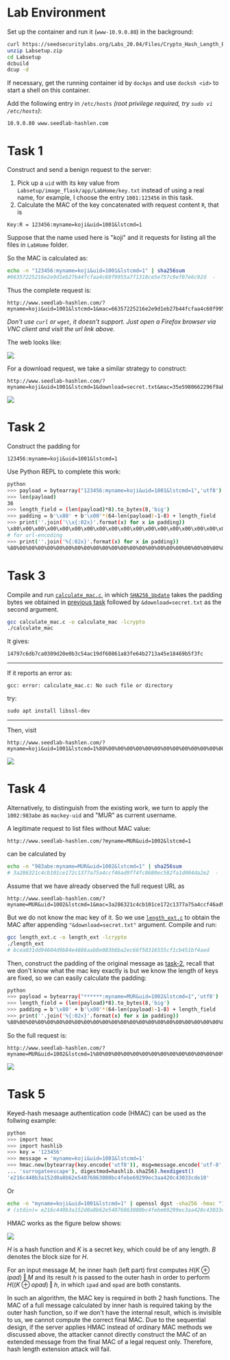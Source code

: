 # Lab Environment

Set up the container and run it (`www-10.9.0.80`) in the background:

```sh
curl https://seedsecuritylabs.org/Labs_20.04/Files/Crypto_Hash_Length_Ext/Labsetup.zip -o Labsetup.zip
unzip Labsetup.zip
cd Labsetup
dcbuild
dcup -d
```

If necessary, get the running container id by `dockps` and use `docksh <id>` to start a shell on this container.

Add the following entry in `/etc/hosts` *(root privilege required, try `sudo vi /etc/hosts`)*:

```
10.9.0.80 www.seedlab-hashlen.com
```

# Task 1

Construct and send a benign request to the server:

1. Pick up a `uid` with its key value from `Labsetup/image_flask/app/LabHome/key.txt` instead of using a real name, for example, I choose the entry `1001:123456` in this task.
2. Calculate the MAC of the key concatenated with request content `R`, that is

```
Key:R = 123456:myname=koji&uid=1001&lstcmd=1
```

Suppose that the name used here is "koji" and it requests for listing all the files in `LabHome` folder.

So the MAC is calculated as:

```sh
echo -n "123456:myname=koji&uid=1001&lstcmd=1" | sha256sum
#66357225216e2e9d1eb27b44fcfaa4c60f9955a7f1318ce5e757c9ef07e6c92d  -
```

Thus the complete request is:

```
http://www.seedlab-hashlen.com/?myname=koji&uid=1001&lstcmd=1&mac=66357225216e2e9d1eb27b44fcfaa4c60f9955a7f1318ce5e757c9ef07e6c92d
```

*Don't use `curl` or `wget`, it doesn't support. Just open a Firefox browser via VNC client and visit the url link above.*

The web looks like:

![](./lstcmd.png)

For a download request, we take a similar strategy to construct:

```
http://www.seedlab-hashlen.com/?myname=koji&uid=1001&lstcmd=1&download=secret.txt&mac=35e5980662296f9ab0456211ec02f0274fc0a70ed6a6e3c68f8995be4f2e6e62
```

![](./download.png)

# Task 2

Construct the padding for 
```
123456:myname=koji&uid=1001&lstcmd=1
```

Use Python REPL to complete this work:

```sh
python
>>> payload = bytearray("123456:myname=koji&uid=1001&lstcmd=1",'utf8')
>>> len(payload)
36
>>> length_field = (len(payload)*8).to_bytes(8,'big')
>>> padding = b'\x80' + b'\x00'*(64-len(payload)-1-8) + length_field
>>> print(''.join('\\x{:02x}'.format(x) for x in padding))
\x80\x00\x00\x00\x00\x00\x00\x00\x00\x00\x00\x00\x00\x00\x00\x00\x00\x00\x00\x00\x00\x00\x00\x00\x00\x00\x01\x20
# for url-encoding
>>> print(''.join('%{:02x}'.format(x) for x in padding))
%80%00%00%00%00%00%00%00%00%00%00%00%00%00%00%00%00%00%00%00%00%00%00%00%00%00%01%20
```

# Task 3

Compile and run [`calculate_mac.c`](./calculate_mac.c), in which [`SHA256_Update`](./calculate_mac.c#L9) takes the padding bytes we obtained in [previous task](#task-2) followed by `&download=secret.txt` as the second argument.


```sh
gcc calculate_mac.c -o calculate_mac -lcrypto
./calculate_mac
```

It gives:

```
14797c6db7ca0309d20e0b3c54ac19df60861a83fe64b2713a45e18469b5f3fc
```

---

If it reports an error as:

```
gcc: error: calculate_mac.c: No such file or directory
```

try:

```
sudo apt install libssl-dev
```

---

Then, visit

```
http://www.seedlab-hashlen.com/?myname=koji&uid=1001&lstcmd=1%80%00%00%00%00%00%00%00%00%00%00%00%00%00%00%00%00%00%00%00%00%00%00%00%00%00%01%20&download=secret.txt&mac=14797c6db7ca0309d20e0b3c54ac19df60861a83fe64b2713a45e18469b5f3fc
```

![](./padding.png)

# Task 4

Alternatively, to distinguish from the existing work, we turn to apply the `1002:983abe` as `mackey-uid` and "MUR" as current username.

A legitimate request to list files without MAC value:

```
http://www.seedlab-hashlen.com/?myname=MUR&uid=1002&lstcmd=1
```

can be calculated by

```sh
echo -n "983abe:myname=MUR&uid=1002&lstcmd=1" | sha256sum
# 3a286321c4cb101ce172c1377a75a4ccf46ad9ff4fc8680ec582fa1d004da2e2  -
```

Assume that we have already observed the full request URL as

```
http://www.seedlab-hashlen.com/?myname=MUR&uid=1002&lstcmd=1&mac=3a286321c4cb101ce172c1377a75a4ccf46ad9ff4fc8680ec582fa1d004da2e2
```

But we do not know the mac key of it. So we use [`length_ext.c`](./length_ext.c) to obtain the MAC after appending `"&download=secret.txt"` argument. Compile and run:

```sh
gcc length_ext.c -o length_ext -lcrypto
./length_ext
# bcea031dd94604d9b84e4886aab8e083b6ba2ec66f50316555cf1cb451bf4aed
```

Then, construct the padding of the original message as [task-2](#task-2), recall that we don't know what the mac key exactly is but we know the length of keys are fixed, so we can easily calculate the padding:

```sh
python
>>> payload = bytearray("******:myname=MUR&uid=1002&lstcmd=1",'utf8')
>>> length_field = (len(payload)*8).to_bytes(8,'big')
>>> padding = b'\x80' + b'\x00'*(64-len(payload)-1-8) + length_field
>>> print(''.join('%{:02x}'.format(x) for x in padding))
%80%00%00%00%00%00%00%00%00%00%00%00%00%00%00%00%00%00%00%00%00%00%00%00%00%00%00%01%18
```

So the full request is:

```
http://www.seedlab-hashlen.com/?myname=MUR&uid=1002&lstcmd=1%80%00%00%00%00%00%00%00%00%00%00%00%00%00%00%00%00%00%00%00%00%00%00%00%00%00%00%01%18&download=secret.txt&mac=bcea031dd94604d9b84e4886aab8e083b6ba2ec66f50316555cf1cb451bf4aed
```

![](./mur.png)

# Task 5

Keyed-hash mesaage authentication code (HMAC) can be used as the follwing example:

```sh
python
>>> import hmac
>>> import hashlib
>>> key = '123456'
>>> message = 'myname=koji&uid=1001&lstcmd=1'
>>> hmac.new(bytearray(key.encode('utf8')), msg=message.encode('utf-8',
... 'surrogateescape'), digestmod=hashlib.sha256).hexdigest()
'e216c440b3a152d0a8b62e54076863080bc4febe69299ec3aa420c43033cde10'
```

Or

```sh
echo -n "myname=koji&uid=1001&lstcmd=1" | openssl dgst -sha256 -hmac "123456"
# (stdin)= e216c440b3a152d0a8b62e54076863080bc4febe69299ec3aa420c43033cde10
```

HMAC works as the figure below shows:


![](./hmac.png)

$H$ is a hash function and $K$ is a secret key, which could be of any length. $B$ denotes the block size for $H$.

For an input message $M$, he inner hash (left part) first computes $H(K \oplus ipad) \mathbin\Vert M$ and its result $h$ is passed to the outer hash in order to perform $H((K \oplus opad) \mathbin\Vert h$, in which `ipad` and `opad` are both constants.

In such an algorithm, the MAC key is required in both 2 hash functions. The MAC of a full message calculated by inner hash is required taking by the outer hash function, so if we don't have the internal result, which is invisible to us, we cannot compute the correct final MAC. Due to the sequential design, if the server applies HMAC instead of ordinary MAC methods we discussed above, the attacker cannot directly construct the MAC of an extended message from the final MAC of a legal request only. Therefore, hash length extension attack will fail.
